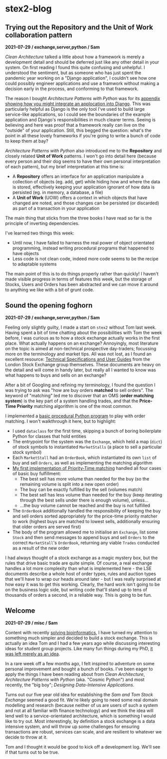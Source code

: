 # stex2-blog

## Trying out the Repository and the Unit of Work collaboration pattern
**2021-07-29 / exchange,server,python / Sam**

*Clean Architecture* talked a little about how a framework is merely a development detail and should be deferred just like any other detail in your system. On first reading I found this quite confusing and unhelpful. I understood the sentiment, but as someone who has just spent the pandemic year working on a "Django application", I couldn't see how one could possibly engineer applications and use a framwork without making a decision early in the process, and conforming to that framework.

The reason I bought *Architecture Patterns with Python* was for its [appendix showing how you might integrate an applocation into Django](https://www.cosmicpython.com/book/appendix_django.html). This was particularly helpful as Django is the only tool I've used to build large service-like applications, so I could see the boundaries of the example application and Django's responsibilities in much clearer terms. Seeing is believing and here was proof that a framework really can live on the "outside" of your application. Still, this begged the question: what's the point in all these lovely frameworks if you're going to write a bunch of code to keep them at bay?

*Architecture Patterns with Python* also introduced me to the **Repository** and closely related **Unit of Work** patterns.
I won't go into detail here (because every person and their dog seems to have their own personal interpretation of each pattern), but my brief interpretation at this time is:

* A **Repository** offers an interface for an application manipulate a collection of objects (eg. add, get) while hiding how and where the data is stored, effectively keeping your application ignorant of how data is persisted (eg. in memory, a database, a file)
* A **Unit of Work** (UOW) offers a context in which objects that have changed are noted, and those changes can be persisted (or discarded) as part of a transaction in your application



The main thing that sticks from the three books I have read so far is the principle of inverting dependencies.

I've learned two things this week:
* Until now, I have failed to harness the real power of object orientated programming, instead writing procedural programs that happened to have objects
* Less code is not clean code, indeed more code seems to be the recipe to adaptable systems

The main point of this is to do things properly rather than quickly! I haven't made visible progress in terms of features this week, but the storage of Stocks, Users and Orders has been abstracted and we can move it around to anything we like with a bit of grunt code.


## Sound the opening foghorn
**2021-07-29 / exchange,server,python / Sam**

Feeling only slightly guilty, I made a start on `stex2` without Tom last week. Having spent a bit of time chatting about the possibilities with Tom the week before, I was curious as to how a stock exchange actually works in the first place. What actually happens on an exchange? Annoyingly, most literature on the topic is aimed at non-technical prospective day-traders; focussing more on the terminology and market tips. All was not lost, as I found an excellent resource: [Technical Specifications and User Guides](https://www.lseg.com/areas-expertise/technology/group-technology/technical-user-services/technical-specifications-and-user-guides) from the London Stock Exchange group themselves. These documents are heavy on the detail and will come in handy later, but really all I wanted to know was what happens to buys and sells on an exchange?

After a bit of Googling and refining my terminology, I found the question I was trying to ask was "how are buy orders **matched** to sell orders". The keyword of "matching" led me to discover that an OMS (**order matching system**) is the key part of a system handling trades, and that the **Price-Time Priority** matching algorithm is one of the most common.

I implemented a [basic procedural Python program](https://github.com/SAMTOMINDUSTRYS/stex2s-python/commit/c0dbebfd9138e85c89fb623ad16dc029a7ad86d3) to play with order matching. I won't walkthrough it here, but to highlight:

* I used `dataclass` for the first time, skipping a bunch of boring boilerplate Python for classes that hold entities
* The entrypoint for the system was the `Exchange`, which held a map (`dict`) of stock symbols to instantiated `MarketStalls` (a place to sell a particular stock symbol)
* Each `MarketStall` had an `OrderBook`, which instantiated its own `list` of buy and sell `Orders`, as well as implementing the matching algorithm
* [My first implementation of Priority-Time matching](https://github.com/SAMTOMINDUSTRYS/stex2s-python/blob/c0dbebfd9138e85c89fb623ad16dc029a7ad86d3/stexs-py/stexs.py#L92-L147) handled all four cases of basic buy fulfillment:
    * The best sell has more volume than needed for the buy (so the remaining volume is split into a new open order)
    * The buy can be exactly fulfilled by the sell (volumes match)
    * The best sell has less volume than needed for the buy (keep iterating through the best sells under there is enough volume), unless...
    * ...the buy volume cannot be reached and the buy is not fulfilled
* The `OrderBook` additionally handled the responsibility of keeping the buy and sell orders sorted appropriately for the price-time priority matcher to work (highest buys are matched to lowest sells, additionally ensuring that older orders are served first)
* The body of the program allowed me to initialise an `Exchange`, list some `Stock` and then send messages to append buys and sell `Orders` to the correct `MarketStall`'s `OrderBook`, returning any viable `Trades` conducted as a result of the new order

I had always thought of a stock exchange as a magic mystery box, but the rules that drive basic trade are quite simple. Of course, a real exchange handles a lot more complexity than what is implemented here - the LSE documents describe a whole host of order types, rules and auction types that we'll have to wrap our heads around later - but I was really surprised at how easy it was to get this working. Clearly, the hard work isn't going to be on the business logic side, but writing code that'll stand up to tens of thousands of orders a second, in a reliable way. This is going to be fun.


## Welcome
**2021-07-29 / misc / Sam**

Content with recently [solving bioinformatics](https://genomebiology.biomedcentral.com/articles/10.1186/s13059-021-02395-y), I have turned my attention to something much simpler and decided to build a stock exchange. This is actually an idea Tom and I had a few years ago while discussing interesting ideas for student group projects. Like many fun things during my PhD, [it was left merely as an idea](https://github.com/SAMTOMINDUSTRYS/stex).

In a rare week off a few months ago, I felt inspired to adventure on some personal improvement and bought a bunch of books.
I've been eager to apply the things I have been reading about from *Clean Architecture*, *Architecture Patterns with Python* (aka. "Cosmic Python") and most recently, the "big boy"; *Designing Data-Intensive Applications*.

Turns out our five year old idea for establishing the *Sam and Tom Stock Exchange* seemed a good fit. We're likely going to need some real domain modelling and research (because neither of us are users of such a system and not at all familiar with finance technology) and we think the idea will lend well to a service-orientated architecture, which is something I would like to try out. Most interestingly, by definition a stock exchange is a data intensive system, and will throw up some challenges for ensuring transactions are robust, services can scale, and are resilient to whatever we decide to throw at it.

Tom and I thought it would be good to kick off a development log. We'll see if that turns out to be true.
